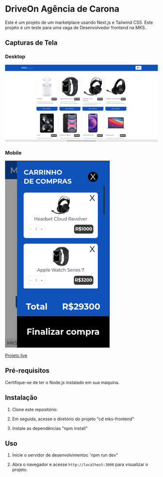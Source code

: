# DriveOn Agência de Carona

Este é um projeto de um marketplace usando Next.js e Tailwind CSS.
Este projeto é um teste para uma vaga de Desenvolvedor frontend na MKS.

## Capturas de Tela

### Desktop

![Desktop Screen](/public/desktop.png)

### Mobile

![Mobile Screen](/public/mobile.png)

[Projeto live](https://jet-teste-tecnico-dev-frontend-three.vercel.app/)

## Pré-requisitos

Certifique-se de ter o Node.js instalado em sua máquina.

## Instalação

1. Clone este repositório:

2. Em seguida, acesse o diretório do projeto "cd mks-frontend"

3. Instale as dependências "npm install"

## Uso

1. Inicie o servidor de desenvolvimentoc 'npm run dev"

2. Abra o navegador e acesse `http://localhost:3000` para visualizar o projeto.
